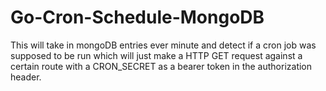 # Go-Cron-Schedule-MongoDB
This will take in mongoDB entries ever minute and detect if a cron job was supposed to be run which will just make a HTTP GET request against a certain route with a CRON_SECRET as a bearer token in the authorization header.
